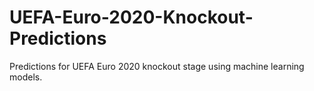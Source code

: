 # UEFA-Euro-2020-Knockout-Predictions
Predictions for UEFA Euro 2020 knockout stage using machine learning models.
